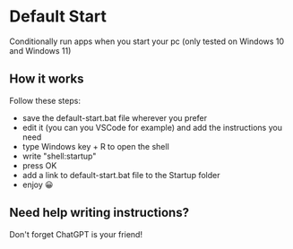 # Default Start
Conditionally run apps when you start your pc (only tested on Windows 10 and Windows 11)

## How it works
Follow these steps:
- save the default-start.bat file wherever you prefer
- edit it (you can you VSCode for example) and add the instructions you need
- type Windows key + R to open the shell
- write "shell:startup"
- press OK
- add a link to default-start.bat file to the Startup folder
- enjoy 😀

## Need help writing instructions?
Don't forget ChatGPT is your friend!

